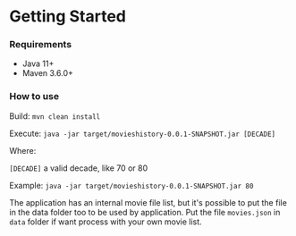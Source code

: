 # Getting Started

### Requirements

- Java 11+
- Maven 3.6.0+

### How to use

Build:
`mvn clean install`

Execute:
`java -jar target/movieshistory-0.0.1-SNAPSHOT.jar [DECADE]`

Where:

`[DECADE]` a valid decade, like 70 or 80

Example:
`java -jar target/movieshistory-0.0.1-SNAPSHOT.jar 80`

The application has an internal movie file list, but it's possible to put the file in the data folder too to be used by application.
Put the file `movies.json` in `data` folder if want process with your own movie list.
